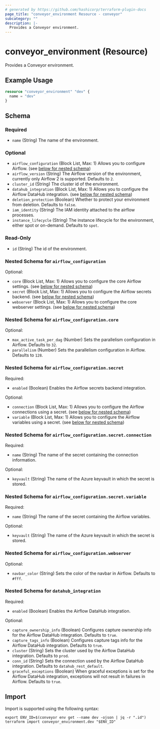 ```yaml
---
# generated by https://github.com/hashicorp/terraform-plugin-docs
page_title: "conveyor_environment Resource - conveyor"
subcategory: ""
description: |-
  Provides a Conveyor environment.
---
```


# conveyor_environment (Resource)

Provides a Conveyor environment.

## Example Usage

```terraform
resource "conveyor_environment" "dev" {
  name = "dev"
}
```

<!-- schema generated by tfplugindocs -->
## Schema

### Required

- `name` (String) The name of the environment.

### Optional

- `airflow_configuration` (Block List, Max: 1) Allows you to configure Airflow. (see [below for nested schema](#nestedblock--airflow_configuration))
- `airflow_version` (String) The Airflow version of the environment, currently only Airflow 2 is supported. Defaults to `2`.
- `cluster_id` (String) The cluster id of the environment.
- `datahub_integration` (Block List, Max: 1) Allows you to configure the Airflow DataHub integration. (see [below for nested schema](#nestedblock--datahub_integration))
- `deletion_protection` (Boolean) Whether to protect your environment from deletion. Defaults to `false`.
- `iam_identity` (String) The IAM identity attached to the airflow processes.
- `instance_lifecycle` (String) The instance lifecycle for the environment, either spot or on-demand. Defaults to `spot`.

### Read-Only

- `id` (String) The id of the environment.

<a id="nestedblock--airflow_configuration"></a>
### Nested Schema for `airflow_configuration`

Optional:

- `core` (Block List, Max: 1) Allows you to configure the core Airflow settings. (see [below for nested schema](#nestedblock--airflow_configuration--core))
- `secret` (Block List, Max: 1) Allows you to configure the Airflow secrets backend. (see [below for nested schema](#nestedblock--airflow_configuration--secret))
- `webserver` (Block List, Max: 1) Allows you to configure the core webserver settings. (see [below for nested schema](#nestedblock--airflow_configuration--webserver))

<a id="nestedblock--airflow_configuration--core"></a>
### Nested Schema for `airflow_configuration.core`

Optional:

- `max_active_task_per_dag` (Number) Sets the parallelism configuration in Airflow. Defaults to `32`.
- `parallelism` (Number) Sets the parallelism configuration in Airflow. Defaults to `128`.


<a id="nestedblock--airflow_configuration--secret"></a>
### Nested Schema for `airflow_configuration.secret`

Required:

- `enabled` (Boolean) Enables the Airflow secrets backend integration.

Optional:

- `connection` (Block List, Max: 1) Allows you to configure the Airflow connections using a secret. (see [below for nested schema](#nestedblock--airflow_configuration--secret--connection))
- `variable` (Block List, Max: 1) Allows you to configure the Airflow variables using a secret. (see [below for nested schema](#nestedblock--airflow_configuration--secret--variable))

<a id="nestedblock--airflow_configuration--secret--connection"></a>
### Nested Schema for `airflow_configuration.secret.connection`

Required:

- `name` (String) The name of the secret containing the connection information.

Optional:

- `keyvault` (String) The name of the Azure keyvault in which the secret is stored.


<a id="nestedblock--airflow_configuration--secret--variable"></a>
### Nested Schema for `airflow_configuration.secret.variable`

Required:

- `name` (String) The name of the secret containing the Airflow variables.

Optional:

- `keyvault` (String) The name of the Azure keyvault in which the secret is stored.



<a id="nestedblock--airflow_configuration--webserver"></a>
### Nested Schema for `airflow_configuration.webserver`

Optional:

- `navbar_color` (String) Sets the color of the navbar in Airflow. Defaults to `#fff`.



<a id="nestedblock--datahub_integration"></a>
### Nested Schema for `datahub_integration`

Required:

- `enabled` (Boolean) Enables the Airflow DataHub integration.

Optional:

- `capture_ownership_info` (Boolean) Configures capture ownership info for the Airflow DataHub integration. Defaults to `true`.
- `capture_tags_info` (Boolean) Configures capture tags info for the Airflow DataHub integration. Defaults to `true`.
- `cluster` (String) Sets the cluster used by the Airflow DataHub integration. Defaults to `prod`.
- `conn_id` (String) Sets the connection used by the Airflow DataHub integration. Defaults to `datahub_rest_default`.
- `graceful_exceptions` (Boolean) When graceful exceptions is set for the Airflow DataHub integration, exceptions will not result in failures in Airflow. Defaults to `true`.

## Import

Import is supported using the following syntax:

```shell
export ENV_ID=$(conveyor env get --name dev -ojson | jq -r ".id")
terraform import conveyor_environment.dev "$ENV_ID"
```
